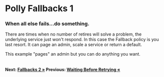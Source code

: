 # Polly Fallbacks 1

### When all else fails...do something.
There are times when no number of retires will solve a problem, the underlying service just won't respond. In this case the Fallback policy is you last resort. It can page an admin, scale a service or return a default. 

This example "pages" an admin but you can do anything you want.

``` cs --region fallingBack --source-file .\src\Program.cs --project .\src\PollyDemo.csproj 
```

#### Next: [Fallbacks 2 &raquo;](../fallingBackAndReturningADefault.md) Previous: [Waiting Before Retrying &laquo;](../waitAndRetry.md)